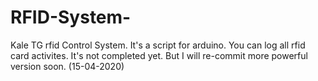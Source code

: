 # RFID-System-
Kale TG rfid Control System.
It's a script for arduino. You can log all rfid card activites.
It's not completed yet. But I will re-commit more powerful version soon. (15-04-2020)
